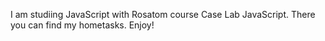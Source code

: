 I am studiing JavaScript with Rosatom course Case Lab JavaScript. There you can find my hometasks. 
Enjoy!
